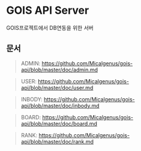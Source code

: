 # GOIS API Server
GOIS프로젝트에서 DB연동을 위한 서버

## 문서

> ADMIN: <https://github.com/Micalgenus/gois-api/blob/master/doc/admin.md>

> USER: <https://github.com/Micalgenus/gois-api/blob/master/doc/user.md>

> INBODY: <https://github.com/Micalgenus/gois-api/blob/master/doc/inbody.md>

> BOARD: <https://github.com/Micalgenus/gois-api/blob/master/doc/board.md>

> RANK: <https://github.com/Micalgenus/gois-api/blob/master/doc/rank.md>
